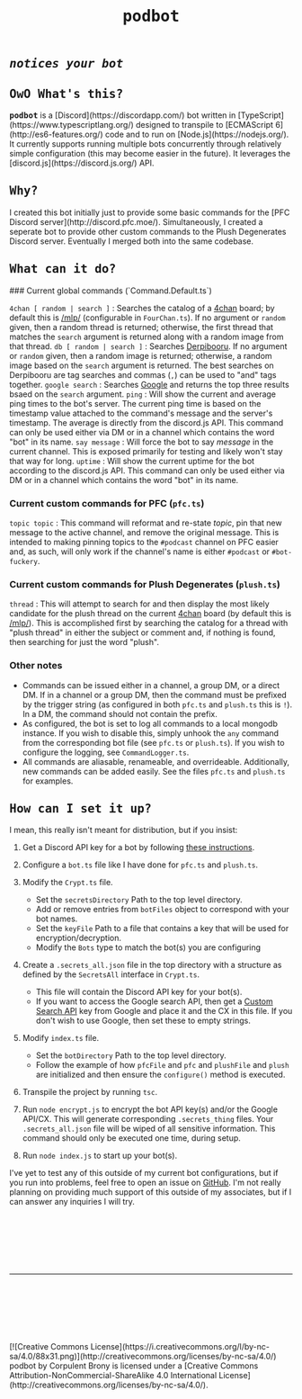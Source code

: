 <main>

<style type="text/css">
            footer > div {
                border-top: 1px solid black;
                margin-top: 3vh;
                padding-top: 3vh;
            }
            h1 { font-family: monospace; }
            h2 { font-family: monospace; }
            .bold { font-weight: bolder; }
            .italic { font-style: italic; }
            .mono { font-family: monospace; }
            .sub { vertical-align: sub; }
            .sup { vertical-align: super; }
        </style>
<header>

# podbot

</header> <section>

## <span class="italic super sub">notices your bot</span>

## OwO What's this?

<div>
<span class="bold mono">podbot</span> is a [Discord](https://discordapp.com/) bot written in [TypeScript](https://www.typescriptlang.org/) designed to transpile to [ECMAScript 6](http://es6-features.org/) code and to run on [Node.js](https://nodejs.org/). It currently supports running multiple bots concurrently through relatively simple configuration (this may become easier in the future). It leverages the [discord.js](https://discord.js.org/) API.

</div>
</section> <section>

## Why?

<div>
I created this bot initially just to provide some basic commands for the [PFC Discord server](http://discord.pfc.moe/). Simultaneously, I created a seperate bot to provide other custom commands to the Plush Degenerates Discord server. Eventually I merged both into the same codebase.

</div>
</section> <section>

## What can it do?

<div>
### Current global commands (`Command.Default.ts`)

`4chan [ random | search ]`
:   Searches the catalog of a [4chan](https://www.4chan.org/) board; by default this is [/mlp/](http://boards.4chan.org/mlp/) (configurable in `FourChan.ts`). If no argument or `random` given, then a random thread is returned; otherwise, the first thread that matches the `search` argument is returned along with a random image from that thread.
`db [ random | search ]`
:   Searches [Derpibooru](https://www.derpibooru.org/). If no argument or `random` given, then a random image is returned; otherwise, a random image based on the `search` argument is returned. The best searches on Derpibooru are tag searches and commas (`,`) can be used to "and" tags together.
`google search`
:   Searches [Google](https://www.google.com/) and returns the top three results bsaed on the `search` argument.
`ping`
:   Will show the current and average ping times to the bot's server. The current ping time is based on the timestamp value attached to the command's message and the server's timestamp. The average is directly from the discord.js API. This command can only be used either via DM or in a channel which contains the word "bot" in its name.
`say message`
:   Will force the bot to say <var>message</var> in the current channel. This is exposed primarily for testing and likely won't stay that way for long.
`uptime`
:   Will show the current uptime for the bot according to the discord.js API. This command can only be used either via DM or in a channel which contains the word "bot" in its name.

### Current custom commands for PFC (`pfc.ts`)

`topic topic`
:   This command will reformat and re-state <var>topic</var>, pin that new message to the active channel, and remove the original message. This is intended to making pinning topics to the `#podcast` channel on PFC easier and, as such, will only work if the channel's name is either `#podcast` or `#bot-fuckery`.

### Current custom commands for Plush Degenerates (`plush.ts`)

`thread`
:   This will attempt to search for and then display the most likely candidate for the plush thread on the current [4chan](https://www.4chan.org/) board (by default this is [/mlp/](http://boards.4chan.org/mlp/)). This is accomplished first by searching the catalog for a thread with "plush thread" in either the subject or comment and, if nothing is found, then searching for just the word "plush".

### Other notes

-   Commands can be issued either in a channel, a group DM, or a direct DM. If in a channel or a group DM, then the command must be prefixed by the trigger string (as configured in both `pfc.ts` and `plush.ts` this is `!`). In a DM, the command should not contain the prefix.
-   As configured, the bot is set to log all commands to a local mongodb instance. If you wish to disable this, simply unhook the `any` command from the corresponding bot file (see `pfc.ts` or `plush.ts`). If you wish to configure the logging, see `CommandLogger.ts`.
-   All commands are aliasable, renameable, and overrideable. Additionally, new commands can be added easily. See the files `pfc.ts` and `plush.ts` for examples.

</div>
</section> <section>

## How can I set it up?

<div>
I mean, this really isn't meant for distribution, but if you insist:

1.  Get a Discord API key for a bot by following [these instructions](https://discordapp.com/developers/applications/me).
2.  Configure a `bot.ts` file like I have done for `pfc.ts` and `plush.ts`.
3.  Modify the `Crypt.ts` file.
    -   Set the `secretsDirectory` Path to the top level directory.
    -   Add or remove entries from `botFiles` object to correspond with your bot names.
    -   Set the `keyFile` Path to a file that contains a key that will be used for encryption/decryption.
    -   Modify the `Bots` type to match the bot(s) you are configuring

4.  Create a `.secrets_all.json` file in the top directory with a structure as defined by the `SecretsAll` interface in `Crypt.ts`.
    -   This file will contain the Discord API key for your bot(s).
    -   If you want to access the Google search API, then get a [Custom Search API](https://console.developers.google.com/) key from Google and place it and the CX in this file. If you don't wish to use Google, then set these to empty strings.

5.  Modify `index.ts` file.
    -   Set the `botDirectory` Path to the top level directory.
    -   Follow the example of how `pfcFile` and `pfc` and `plushFile` and `plush` are initialized and then ensure the `configure()` method is executed.

6.  Transpile the project by running `tsc`.
7.  Run `node encrypt.js` to encrypt the bot API key(s) and/or the Google API/CX. This will generate corresponding `.secrets_thing` files. Your `.secrets_all.json` file will be wiped of all sensitive information. This command should only be executed one time, during setup.
8.  Run `node index.js` to start up your bot(s).

I've yet to test any of this outside of my current bot configurations, but if you run into problems, feel free to open an issue on [GitHub](https://github.com/CorpulentBrony/podbot). I'm not really planning on providing much support of this outside of my associates, but if I can answer any inquiries I will try.

</div>
</section> <footer>

<div>
<div>
[![Creative Commons License](https://i.creativecommons.org/l/by-nc-sa/4.0/88x31.png)](http://creativecommons.org/licenses/by-nc-sa/4.0/)

</div>
<div>
podbot by Corpulent Brony is licensed under a [Creative Commons Attribution-NonCommercial-ShareAlike 4.0 International License](http://creativecommons.org/licenses/by-nc-sa/4.0/).

</div>
</div>
</footer> </main>
